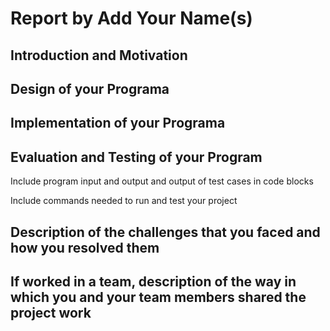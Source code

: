 # Report by Add Your Name(s)

## Introduction and Motivation

## Design of your Programa

## Implementation of your Programa

## Evaluation and Testing of your Program

Include program input and output and output of test cases in code blocks

Include commands needed to run and test your project

## Description of the challenges that you faced and how you resolved them

## If worked in a team, description of the way in which you and your team members shared the project work

